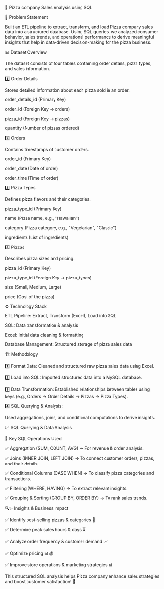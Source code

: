 🍕 Pizza company Sales Analysis using SQL

📌 Problem Statement

Built an ETL pipeline to extract, transform, and load Pizza company sales data into a structured database. Using SQL queries, we analyzed consumer behavior, sales trends, and operational performance to derive meaningful insights that help in data-driven decision-making for the pizza business.

📊 Dataset Overview

The dataset consists of four tables containing order details, pizza types, and sales information.

1️⃣ Order Details

Stores detailed information about each pizza sold in an order.

order_details_id (Primary Key)

order_id (Foreign Key → orders)

pizza_id (Foreign Key → pizzas)

quantity (Number of pizzas ordered)


2️⃣ Orders

Contains timestamps of customer orders.


order_id (Primary Key)

order_date (Date of order)

order_time (Time of order)


3️⃣ Pizza Types

Defines pizza flavors and their categories.


pizza_type_id (Primary Key)

name (Pizza name, e.g., "Hawaiian")

category (Pizza category, e.g., "Vegetarian", "Classic")

ingredients (List of ingredients)


4️⃣ Pizzas

Describes pizza sizes and pricing.

pizza_id (Primary Key)

pizza_type_id (Foreign Key → pizza_types)

size (Small, Medium, Large)

price (Cost of the pizza)


⚙️ Technology Stack

ETL Pipeline: Extract, Transform (Excel), Load into SQL

SQL: Data transformation & analysis

Excel: Initial data cleaning & formatting

Database Management: Structured storage of pizza sales data


🏗 Methodology

1️⃣ Format Data: Cleaned and structured raw pizza sales data using Excel.

2️⃣ Load into SQL: Imported structured data into a MySQL database.

3️⃣ Data Transformation: Established relationships between tables using keys (e.g., Orders → Order Details → Pizzas → Pizza Types).

4️⃣ SQL Querying & Analysis:


Used aggregations, joins, and conditional computations to derive insights.

📈 SQL Querying & Data Analysis

🔹 Key SQL Operations Used

✅ Aggregation (SUM, COUNT, AVG) → For revenue & order analysis.

✅ Joins (INNER JOIN, LEFT JOIN) → To connect customer orders, pizzas, and their details.

✅ Conditional Columns (CASE WHEN) → To classify pizza categories and transactions.

✅ Filtering (WHERE, HAVING) → To extract relevant insights.

✅ Grouping & Sorting (GROUP BY, ORDER BY) → To rank sales trends.


🔍✨ Insights & Business Impact

✅ Identify best-selling pizzas & categories 🍕

✅ Determine peak sales hours & days ⏳

✅ Analyze order frequency & customer demand 📈

✅ Optimize pricing 📊💰

✅ Improve store operations & marketing strategies 📊

This structured SQL analysis helps Pizza company enhance sales strategies and boost customer satisfaction! 🚀






